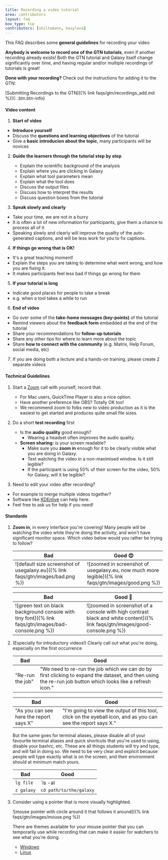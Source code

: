 ```yaml
---
title: Recording a video tutorial
area: contributors
layout: faq
box_type: tip
contributors: [shiltemann, hexylena]
---
```


This FAQ describes some **general guidelines** for recording your video

**Anybody is welcome to record one of the GTN tutorials**, even if another recording already exists!
Both the GTN tutorial and Galaxy itself change significantly over time, and having regular and/or multiple recordings of tutorials is great!

**Done with your recording?** Check out the instructions for adding it to the GTN:

[Submitting Recordings to the GTN]({% link faqs/gtn/recordings_add.md %}){: .btn.btn-info}


#### Video content

1. **Start of video**
  - **Introduce yourself**
  - Discuss the **questions and learning objectives** of the tutorial
  - Give a **basic introducion about the topic**, many participants will be novices

2. **Guide the learners through the tutorial step by step**
   - Explain the scientific background of the analysis
   - Explain where you are clicking in Galaxy
   - Explain what tool parameters mean
   - Explain what the tool does
   - Discuss the output files
   - Discuss how to interpret the results
   - Discuss question boxes from the tutorial

3. **Speak slowly and clearly**
  - Take your time, we are not in a hurry
  - It is often a lot of new information for participants, give them a chance to process all of it
  - Speaking slowly and clearly will improve the quality of the auto-generated captions, and will be less work for you to fix captions.

4. **If things go wrong that is OK!**
  - It's a great teaching moment!
  - Explain the steps you are taking to determine what went wrong, and how you are fixing it.
  - It makes participants feel less bad if things go wrong for them

5. **If your tutorial is long**
  - Indicate good places for people to take a break
  - e.g. when a tool takes a while to run

6. **End of video**
  - Go over some of the **take-home messages (key-points)** of the tutorial
  - Remind viewers about the **feedback form** embedded at the end of the tutorial
  - Share your recommendations for **follow-up tutorials**
  - Share any other tips for where to learn more about the topic
  - Share **how to connect with the community** (e.g. Matrix, Help Forum, social media, etc)

7. If you are doing both a lecture and a hands-on training, please create 2 separate videos


#### Technical Guidelines

1. Start a [Zoom](https://zoom.us/) call with yourself, record that.
   - For Mac users, QuickTime Player is also a nice option.
   - Have another preference like OBS? Totally OK too!
   - We recommend zoom to folks new to video production as it is the easiest to get started and produces quite small file sizes.

2. Do a short **test recording** first
   - Is the **audio quality** good enough?
     - Wearing a headset often improves the audio quality.
   - **Screen sharing:** is your screen readable?
     - Make sure you **zoom in** enough for it to be clearly visible what you are doing in Galaxy.
     - Test watching the video in a non-maximised window. Is it still legible?
     - If the participant is using 50% of their screen for the video, 50% for Galaxy, will it be legible?

3. Need to edit your video after recording?
  - For example to merge multiple videos together?
  - Software like [KDEnlive](https://kdenlive.org/en/) can help here.
  - Feel free to ask us for help if you need!


#### Standards

1. **Zoom in**, in every interface you're covering! Many people will be watching the video while they're doing the activity, and won't have significant monitor space. Which video below would you rather be trying to follow?

   Bad | Good 😍
   --- | ---
   ![default size screenshot of usegalaxy.eu]({% link faqs/gtn/images/bad.png %}) | ![zoomed in screenshot of usegalaxy.eu, now much more legible]({% link faqs/gtn/images/good.png %})

   Bad | Good 🤩
   --- | ---
   ![green text on black background console with tiny font]({% link faqs/gtn/images/bad-console.png %}) | ![zoomed in screenshot of a console with high contrast black and white content]({% link faqs/gtn/images/good-console.png %})

2. (Especially for introductory videos!) Clearly call out what you're doing, especially on the first occurrence

   Bad | Good
   --- | ---
   "Re-run the job" | "We need to re-run the job which we can do by first clicking to expand the dataset, and then using the re-run job button which looks like a refresh icon."

   Bad | Good
   --- | ---
   "As you can see here the report says X" | "I'm going to view the output of this tool, click on the eyeball icon, and as you can see the report says X."

   But the same goes for terminal aliases, please disable all of your favourite terminal aliases and quick shortcuts that you're used to using, disable your bashrc, etc. These are all things students will try and type, and will fail in doing so. We need to be very clear and explicit because people will type exactly what is on the screen, and their environment should at minimum match yours.

   Bad | Good
   --- | ---
   `lg file`| `ls -al | grep file`
   `z galaxy`| `cd path/to/the/galaxy`

3. Consider using a pointer that is more visually highlighted.

   ![mouse pointer with circle around it that follows it around]({% link faqs/gtn/images/mouse.png %})

   There are themes available for your mouse pointer that you can temporarily use while recording that can make it easier for watchers to see what you're doing.

   - [Windows](https://www.microsoft.com/en-us/p/mouse-pointer-highlight/9p7sb9s4rq7z?activetab=pivot:overviewtab)
   - [Linux](https://askubuntu.com/questions/777896/how-do-i-highlight-my-mouse-pointer-while-screen-recording/917587#917587)


